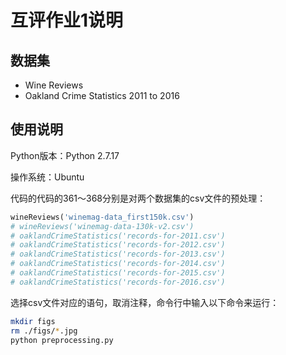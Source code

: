# 互评作业1说明

## 数据集

- Wine Reviews
- Oakland Crime Statistics 2011 to 2016

## 使用说明

Python版本：Python 2.7.17

操作系统：Ubuntu

代码的代码的361～368分别是对两个数据集的csv文件的预处理：

```python
wineReviews('winemag-data_first150k.csv')
# wineReviews('winemag-data-130k-v2.csv')
# oaklandCrimeStatistics('records-for-2011.csv')
# oaklandCrimeStatistics('records-for-2012.csv')
# oaklandCrimeStatistics('records-for-2013.csv')
# oaklandCrimeStatistics('records-for-2014.csv')
# oaklandCrimeStatistics('records-for-2015.csv')
# oaklandCrimeStatistics('records-for-2016.csv')
```

选择csv文件对应的语句，取消注释，命令行中输入以下命令来运行：

```bash
mkdir figs
rm ./figs/*.jpg
python preprocessing.py
```

